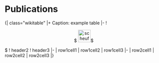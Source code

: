 # Publications


{| class="wikitable"
|+ Caption: example table
|-
! 
<p align="center">$
<img src="doc/pics/2019-scheufele-CMAME.jpg" alt="scheufele2019"  width="40"/>$
</p>$
! header2
! header3
|-
| row1cell1
| row1cell2
| row1cell3
|-
| row2cell1
| row2cell2
| row2cell3
|}
